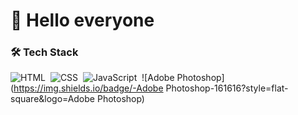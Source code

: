 # 👋 Hello everyone 

### 🛠 Tech Stack

![HTML](https://img.shields.io/badge/-HTML-161616?style=flat-square&logo=HTML5)&nbsp;
![CSS](https://img.shields.io/badge/-CSS-161616?style=flat-square&logo=CSS3&logoColor=1572B6)&nbsp;
![JavaScript](https://img.shields.io/badge/-JavaScript-161616?style=flat-square&logo=javascript)&nbsp;
![Adobe Photoshop](https://img.shields.io/badge/-Adobe Photoshop-161616?style=flat-square&logo=Adobe Photoshop)&nbsp;
